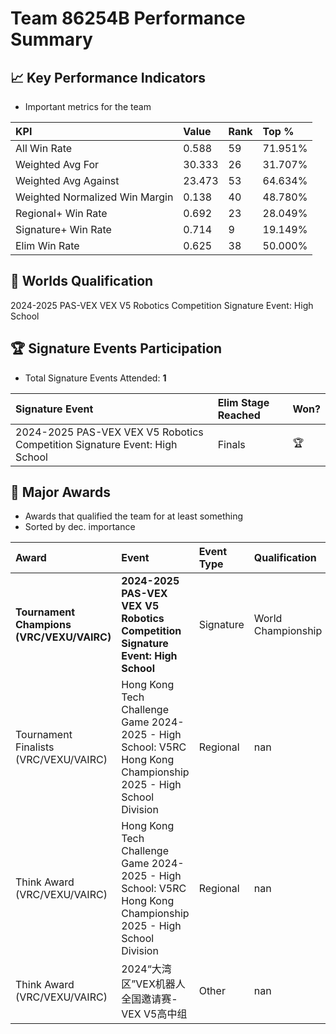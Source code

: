 # Team 86254B Performance Summary

## 📈 Key Performance Indicators
- Important metrics for the team

| KPI | Value | Rank | Top % |
|:---|:-----|:----|:-----|
| All Win Rate | 0.588 | 59 | 71.951% |
| Weighted Avg For | 30.333 | 26 | 31.707% |
| Weighted Avg Against | 23.473 | 53 | 64.634% |
| Weighted Normalized Win Margin | 0.138 | 40 | 48.780% |
| Regional+ Win Rate | 0.692 | 23 | 28.049% |
| Signature+ Win Rate | 0.714 | 9 | 19.149% |
| Elim Win Rate | 0.625 | 38 | 50.000% |


## 🎯 Worlds Qualification
2024-2025 PAS-VEX VEX V5 Robotics Competition Signature Event: High School

## 🏆 Signature Events Participation
- Total Signature Events Attended: **1**

| Signature Event | Elim Stage Reached | Won? |
|:----------------|:-------------------|:----|
| 2024-2025 PAS-VEX VEX V5 Robotics Competition Signature Event: High School | Finals | 🏆 |


## 🥇 Major Awards
- Awards that qualified the team for at least something
- Sorted by dec. importance

| Award | Event | Event Type | Qualification |
|:------|:------|:-----------|:--------------|
| **Tournament Champions (VRC/VEXU/VAIRC)** | **2024-2025 PAS-VEX VEX V5 Robotics Competition Signature Event: High School** | Signature | World Championship |
| Tournament Finalists (VRC/VEXU/VAIRC) | Hong Kong Tech Challenge Game 2024-2025 - High School: V5RC Hong Kong Championship 2025 - High School Division | Regional | nan |
| Think Award (VRC/VEXU/VAIRC) | Hong Kong Tech Challenge Game 2024-2025 - High School: V5RC Hong Kong Championship 2025 - High School Division | Regional | nan |
| Think Award (VRC/VEXU/VAIRC) | 2024“大湾区”VEX机器人全国邀请赛-VEX V5高中组 | Other | nan |

